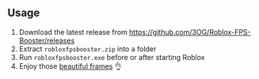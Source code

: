 ## Usage
1. Download the latest release from https://github.com/3OG/Roblox-FPS-Booster/releases
2. Extract `robloxfpsbooster.zip` into a folder
3. Run `robloxfpsbooster.exe` before or after starting Roblox
4. Enjoy those [beautiful frames](https://i.imgur.com/vsLf04O.png) 👌
